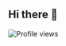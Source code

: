 ## Hi there 👋  
![Profile views](https://komarev.com/ghpvc/?username=Adit-yah&color=blueviolet&style=for-the-badge)


<!--
**Adit-yah/Adit-yah** is a ✨ _special_ ✨ repository because its `README.md` (this file) appears on your GitHub profile.

Here are some ideas to get you started:

- 🔭 I’m currently working on ...
- 🌱 I’m currently learning ...
- 👯 I’m looking to collaborate on ...
- 🤔 I’m looking for help with ...
- 💬 Ask me about ...
- 📫 How to reach me: ...
- 😄 Pronouns: ...
- ⚡ Fun fact: ...
-->
